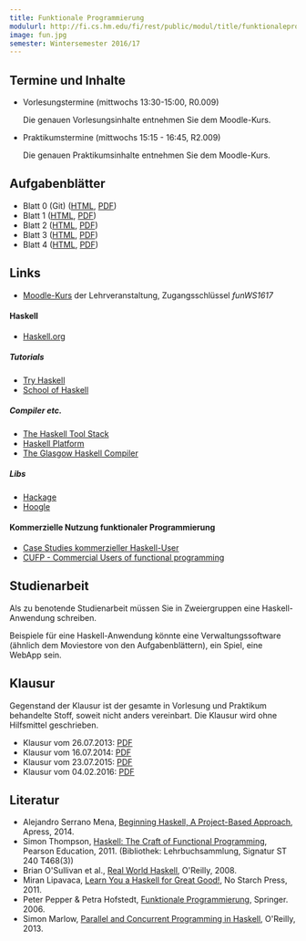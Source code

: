 ```yaml
---
title: Funktionale Programmierung
modulurl: http://fi.cs.hm.edu/fi/rest/public/modul/title/funktionaleprogrammierung
image: fun.jpg
semester: Wintersemester 2016/17
---
```


<div class="row">
<div class="span6">

## Termine und Inhalte

-   Vorlesungstermine (mittwochs 13:30-15:00, R0.009)

    Die genauen Vorlesungsinhalte entnehmen Sie dem Moodle-Kurs.

-   Praktikumstermine (mittwochs 15:15 - 16:45, R2.009)

    Die genauen Praktikumsinhalte entnehmen Sie dem Moodle-Kurs.

## Aufgabenblätter

-   Blatt 0 (Git) ([HTML](https://dl.dropboxusercontent.com/u/13563262/lectures/fun/html/Blatt00.html),
             [PDF](https://dl.dropboxusercontent.com/u/13563262/lectures/fun/pdf/Blatt00.pdf))
-   Blatt 1 ([HTML](https://dl.dropboxusercontent.com/u/13563262/lectures/fun/html/Blatt01.html),
             [PDF](https://dl.dropboxusercontent.com/u/13563262/lectures/fun/pdf/Blatt01.pdf))
-   Blatt 2 ([HTML](https://dl.dropboxusercontent.com/u/13563262/lectures/fun/html/Blatt02.html),
             [PDF](https://dl.dropboxusercontent.com/u/13563262/lectures/fun/pdf/Blatt02.pdf))
-   Blatt 3 ([HTML](https://dl.dropboxusercontent.com/u/13563262/lectures/fun/html/Blatt03.html),
             [PDF](https://dl.dropboxusercontent.com/u/13563262/lectures/fun/pdf/Blatt03.pdf))
-   Blatt 4 ([HTML](https://dl.dropboxusercontent.com/u/13563262/lectures/fun/html/Blatt04.html),
             [PDF](https://dl.dropboxusercontent.com/u/13563262/lectures/fun/pdf/Blatt04.pdf))

<!--
## Folien

-   Organisatorisches
    ([Slides](https://dl.dropboxusercontent.com/u/13563262/lectures/fun/presentation/00_Organisatorisches.html),
    [HTML](https://dl.dropboxusercontent.com/u/13563262/lectures/fun/html/00_Organisatorisches.html),
    [PDF](https://dl.dropboxusercontent.com/u/13563262/lectures/fun/pdf/00_Organisatorisches.pdf))
-   Einführung
    ([Slides](https://dl.dropboxusercontent.com/u/13563262/lectures/fun/presentation/01_Introduction.html),
    [HTML](https://dl.dropboxusercontent.com/u/13563262/lectures/fun/html/01_Introduction.html),
    [PDF](https://dl.dropboxusercontent.com/u/13563262/lectures/fun/pdf/01_Introduction.pdf))
-->

## Links

-   [Moodle-Kurs](https://moodle.hm.edu/course/view.php?id=5992) der
    Lehrveranstaltung, Zugangsschlüssel *funWS1617*

#### Haskell

-   [Haskell.org](http://haskell.org/)

##### Tutorials

-   [Try Haskell](http://tryhaskell.org/)
-   [School of Haskell](https://haskell.fpcomplete.com/school)

##### Compiler etc.

-   [The Haskell Tool Stack](https://docs.haskellstack.org/en/stable/README/)
-   [Haskell Platform](http://www.haskell.org/platform/)
-   [The Glasgow Haskell Compiler](http://www.haskell.org/ghc/)

##### Libs

-   [Hackage](http://hackage.haskell.org/)
-   [Hoogle](http://www.haskell.org/hoogle/)

#### Kommerzielle Nutzung funktionaler Programmierung

-   [Case Studies kommerzieller Haskell-User](http://fpcomplete.com/technology/case-studies/)
-   [CUFP - Commercial Users of functional programming](http://cufp.org/)

</div>
<div class="span6">

## Studienarbeit

Als zu benotende Studienarbeit müssen Sie in Zweiergruppen eine Haskell-Anwendung
schreiben.

Beispiele für eine Haskell-Anwendung könnte eine Verwaltungssoftware (ähnlich dem Moviestore von den Aufgabenblättern), ein Spiel, eine WebApp sein.

<!--
### Geforderte Ergebnisse:

#### Haskell-Anwendung

-   Kurzpräsentation Ihres Projektes im Rahmen des Praktikums
-   Source-Code im Git-Repo
    -   muss mit [Cabal](http://www.haskell.org/cabal/) gebaut werden können,
    -   muss mit [Haddock-Kommentaren](http://www.haskell.org/haddock/) versehen sein und
    -   muss Tests enthalten.

Für Ihr Projekt wird neben dem Git-Repository auf diesem Server ein Job im
Jenkins auf Terraform eingerichtet.
-->

## Klausur

Gegenstand der Klausur ist der gesamte in Vorlesung und Praktikum
behandelte Stoff, soweit nicht anders vereinbart. Die Klausur
wird ohne Hilfsmittel geschrieben.

-   Klausur vom 26.07.2013: [PDF](https://dl.dropboxusercontent.com/u/13563262/lectures/fun/pdf/KlausurSS13.pdf)
-   Klausur vom 16.07.2014: [PDF](https://dl.dropboxusercontent.com/u/13563262/lectures/fun/pdf/KlausurSS14.pdf)
-   Klausur vom 23.07.2015: [PDF](https://dl.dropboxusercontent.com/u/13563262/lectures/fun/pdf/KlausurSS15.pdf)
-   Klausur vom 04.02.2016: [PDF](https://dl.dropboxusercontent.com/u/13563262/lectures/fun/pdf/KlausurWS15.pdf)

## Literatur

-   Alejandro Serrano Mena, [Beginning Haskell, A Project-Based Approach](http://www.apress.com/9781430262503), Apress, 2014.
-   Simon Thompson, [Haskell: The Craft of Functional Programming](http://www.haskellcraft.com/craft3e/Home.html), Pearson Education, 2011.
    (Bibliothek: Lehrbuchsammlung, Signatur ST 240 T468(3))
-   Brian O'Sullivan et al., [Real World Haskell](http://book.realworldhaskell.org/read/), O'Reilly, 2008.
-   Miran Lipavaca, [Learn You a Haskell for Great Good!](http://learnyouahaskell.com/chapters), No Starch Press, 2011.
-   Peter Pepper & Petra Hofstedt, [Funktionale Programmierung](http://link.springer.com/book/10.1007/3-540-34796-8/page/1), Springer. 2006.
-   Simon Marlow, [Parallel and Concurrent Programming in Haskell](http://chimera.labs.oreilly.com/books/1230000000929/index.html), O'Reilly, 2013.

</div>
</div>
